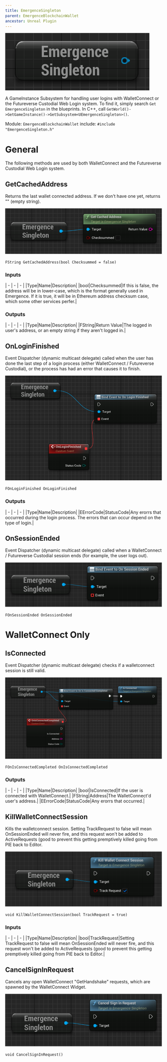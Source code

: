 ```yaml
---
title: EmergenceSingleton
parent: EmergenceBlockchainWallet
ancestor: Unreal Plugin
---
```


![](EmergenceSingletonSubsystemNode.PNG)

A GameInstance Subsystem for handling user logins with WalletConnect or the Futureverse Custodial Web Login system.
To find it, simply search `Get EmergenceSingleton` in the blueprints. In C++, call `GetWorld()->GetGameInstance()->GetSubsystem<UEmergenceSingleton>()`.

Module: `EmergenceBlockchainWallet`
include: `#include "EmergenceSingleton.h"`

# General

The following methods are used by both WalletConnect and the Futureverse Custodial Web Login system.

## GetCachedAddress

Returns the last wallet connected address. If we don't have one yet, returns "" (empty string).

![](GetCachedAddress.PNG)

`FString GetCachedAddress(bool Checksummed = false)`

### Inputs

| - | - | - |
|Type|Name|Description|
|bool|Checksummed|If this is false, the address will be in lower-case, which is the format generally used in Emergence. If it is true, it will be in Ethereum address checksum case, which some other services perfer.|

### Outputs 

| - | - | - |
|Type|Name|Description|
|FString|Return Value|The logged in user's address, or an empty string if they aren't logged in.|

## OnLoginFinished

Event Dispatcher (dynamic multicast delegate) called when the user has done the last step of a login process (either WalletConnect / Futureverse Custodial), or the process has had an error that causes it to finish.

![](OnLoginFinished.PNG)

`FOnLoginFinished OnLoginFinished`

### Outputs 

| - | - | - |
|Type|Name|Description|
|EErrorCode|StatusCode|Any erorrs that occurred during the login process. The errors that can occur depend on the type of login.|

## OnSessionEnded

Event Dispatcher (dynamic multicast delegate) called when a WalletConnect / Futureverse Custodial session ends (for example, the user logs out).

![](OnSessionEnded.PNG)

`FOnSessionEnded OnSessionEnded`

# WalletConnect Only

## IsConnected

Event Dispatcher (dynamic multicast delegate) checks if a walletconnect session is still valid.

![](IsConnected.PNG)

`FOnIsConnectedCompleted OnIsConnectedCompleted`

### Outputs 

| - | - | - |
|Type|Name|Description|
|bool|IsConnected|If the user is connected with WalletConnect.|
|FString|Address|The WalletConnect'd user's address.|
|EErrorCode|StatusCode|Any erorrs that occurred.|

## KillWalletConnectSession

Kills the walletconnect session. Setting TrackRequest to false will mean OnSessionEnded will never fire, and this request won't be added to ActiveRequests (good to prevent this getting premptively killed going from PIE back to Editor.

![](KillWalletConnectSession.PNG)

`void KillWalletConnectSession(bool TrackRequest = true)`

### Inputs

| - | - | - |
|Type|Name|Description|
|bool|TrackRequest|Setting TrackRequest to false will mean OnSessionEnded will never fire, and this request won't be added to ActiveRequests (good to prevent this getting premptively killed going from PIE back to Editor.|

## CancelSignInRequest

Cancels any open WalletConnect "GetHandshake" requests, which are spawned by the WalletConnect Widget.

![](CancelSignInRequest.PNG)

`void CancelSignInRequest()`